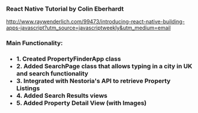 <h3>React Native Tutorial by Colin Eberhardt </h2>

http://www.raywenderlich.com/99473/introducing-react-native-building-apps-javascript?utm_source=javascriptweekly&utm_medium=email

<h3>Main Functionality:<h3> 
<ul>
<li>1. Created PropertyFinderApp class </li>
<li>2. Added SearchPage class that allows typing in a city in UK and search functionality</li>
<li>3. Integrated with Nestoria's API to retrieve Property Listings </li>
<li>4. Added Search Results views </li>
<li>5. Added Property Detail View (with Images)</li>
</ul>
